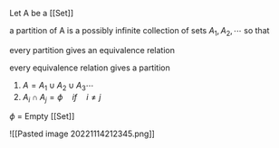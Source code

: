 Let A be a [[Set]]

a partition of A is a possibly infinite collection of sets $A_1,A_2,\cdots$ so that

every partition gives an equivalence relation

every equivalence relation gives a partition

1. $A = A_1\cup A_2\cup A_3\cdots$
2. $A_i\cap A_j = \phi\quad if\quad i\neq j$

$\phi$ = Empty [[Set]]

![[Pasted image 20221114212345.png]]
